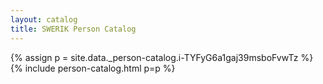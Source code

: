 ```yaml
---
layout: catalog
title: SWERIK Person Catalog
---
```

{% assign p = site.data._person-catalog.i-TYFyG6a1gaj39msboFvwTz %}
{% include person-catalog.html p=p %}

